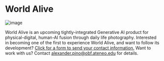 # World Alive

![image](https://github.com/a-pino/world-alive/assets/131161383/c4032342-4481-4807-8439-4e49dd797c73)

World Alive is an upcoming tightly-integrated Generative AI product for physical-digital, human-AI fusion through daily life photography.
Interested in becoming one of the first to experience World Alive, and want to follow its development? [Click for a form to send your contact information.](https://forms.gle/kJsdCRVZMLoyFi616)
Want to work with us? Contact alexander.pino@obf.ateneo.edu for details.
